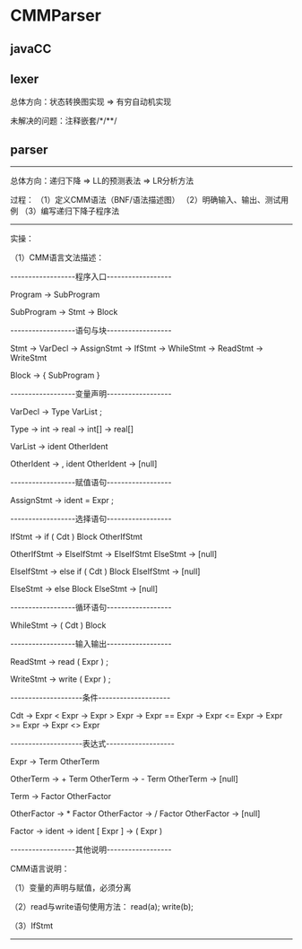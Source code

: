 # CMMParser

## javaCC

## lexer
总体方向：状态转换图实现 => 有穷自动机实现 

未解决的问题：注释嵌套/*/**/

## parser

--------------------------------------------------------------------------------

总体方向：递归下降 => LL的预测表法 => LR分析方法

过程：
（1）定义CMM语法（BNF/语法描述图）
（2）明确输入、输出、测试用例
（3）编写递归下降子程序法

--------------------------------------------------------------------------------

实操：

（1）CMM语言文法描述：

------------------程序入口------------------

Program -> SubProgram

SubProgram -> Stmt
           -> Block

------------------语句与块------------------

Stmt    -> VarDecl
        -> AssignStmt
        -> IfStmt
        -> WhileStmt
        -> ReadStmt
        -> WriteStmt

Block   -> { SubProgram }

------------------变量声明------------------

VarDecl -> Type VarList ;

Type    -> int
        -> real
        -> int[]
        -> real[]

VarList -> ident OtherIdent

OtherIdent  -> , ident OtherIdent
            -> [null]

------------------赋值语句------------------

AssignStmt  -> ident = Expr ;

------------------选择语句------------------

IfStmt      -> if ( Cdt ) Block OtherIfStmt

OtherIfStmt  -> ElseIfStmt
             -> ElseIfStmt ElseStmt
             -> [null]

ElseIfStmt  -> else if ( Cdt ) Block ElseIfStmt
            -> [null]

ElseStmt    -> else Block ElseStmt
            -> [null]

------------------循环语句------------------

WhileStmt   -> ( Cdt ) Block

------------------输入输出------------------

ReadStmt    -> read ( Expr ) ;

WriteStmt   -> write ( Expr ) ;

--------------------条件--------------------

Cdt     -> Expr < Expr
        -> Expr > Expr
        -> Expr == Expr
        -> Expr <= Expr
        -> Expr >= Expr
        -> Expr <> Expr

--------------------表达式-------------------

Expr    -> Term OtherTerm

OtherTerm   -> + Term OtherTerm
            -> - Term OtherTerm
            -> [null]

Term    -> Factor OtherFactor

OtherFactor -> * Factor OtherFactor
            -> / Factor OtherFactor
            -> [null]

Factor  -> ident
        -> ident [ Expr ]
        -> ( Expr )


------------------其他说明------------------

CMM语言说明：

（1）变量的声明与赋值，必须分离

（2）read与write语句使用方法：
    read(a);
    write(b);

（3）IfStmt

--------------------------------------------------------------------------------